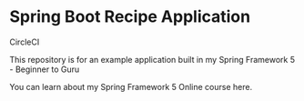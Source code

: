 # Spring Boot Recipe Application

CircleCI

This repository is for an example application built in my Spring Framework 5 - Beginner to Guru

You can learn about my Spring Framework 5 Online course here.
